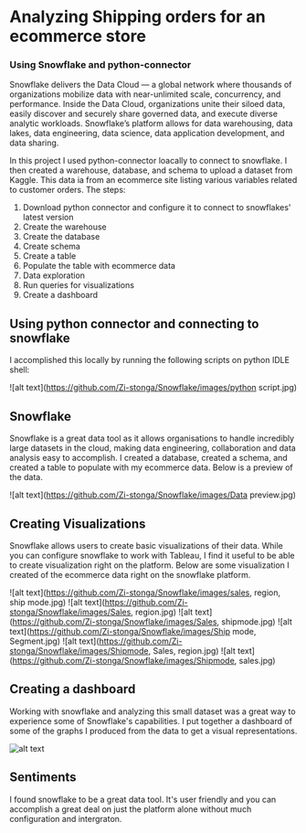 # Analyzing Shipping orders for an ecommerce store
### Using Snowflake and python-connector

Snowflake delivers the Data Cloud — a global network where thousands of organizations mobilize data with near-unlimited scale, concurrency, and performance. Inside the Data Cloud, organizations unite their siloed data, easily discover and securely share governed data, and execute diverse analytic workloads. Snowflake’s platform allows for data warehousing, data lakes, data engineering, data science, data application development, and data sharing. 

In this project I used python-connector loacally to connect to snowflake. I then created a warehouse, database, and schema to upload a dataset from Kaggle. This data ia from an ecommerce site listing various variables related to customer orders. The steps:

1. Download python connector and configure it to connect to snowflakes' latest version
2. Create the warehouse
3. Create the database
4. Create schema
5. Create a table
6. Populate the table with ecommerce data
7. Data exploration
8. Run queries for visualizations
9. Create a dashboard


## Using python connector and connecting to snowflake
I accomplished this locally by running the following scripts on python IDLE shell:

![alt text](https://github.com/Zi-stonga/Snowflake/images/python script.jpg)

## Snowflake
Snowflake is a great data tool as it allows organisations to handle incredibly large datasets in the cloud, making data engineering, collaboration and data analysis easy to accomplish. I created a database, created a schema, and created a table to populate with my ecommerce data. Below is a preview of the data.

![alt text](https://github.com/Zi-stonga/Snowflake/images/Data preview.jpg)

## Creating Visualizations
Snowflake allows users to create basic visualizations of their data. While you can configure snowflake to work with Tableau, I find it useful to be able to create visualization right on the platform. Below are some visualization I created of the ecommerce data right on the snowflake platform.

![alt text](https://github.com/Zi-stonga/Snowflake/images/sales, region, ship mode.jpg)
![alt text](https://github.com/Zi-stonga/Snowflake/images/Sales, region.jpg)
![alt text](https://github.com/Zi-stonga/Snowflake/images/Sales, shipmode.jpg)
![alt text](https://github.com/Zi-stonga/Snowflake/images/Ship mode, Segment.jpg)
![alt text](https://github.com/Zi-stonga/Snowflake/images/Shipmode, Sales, region.jpg)
![alt text](https://github.com/Zi-stonga/Snowflake/images/Shipmode, sales.jpg)

## Creating a dashboard
Working with snowflake and analyzing this small dataset was a great way to experience some of Snowflake's capabilities. I put together a dashboard of some of the graphs I produced from the data to get a visual representations.

![alt text](https://github.com/Zi-stonga/Snowflake/images/dashboard2.jpg)

## Sentiments
I found snowflake to be a great data tool. It's user friendly and you can accomplish a great deal on just the platform alone without much configuration and intergraton.




